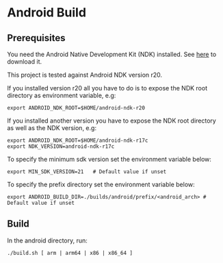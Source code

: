 # Android Build

## Prerequisites

You need the Android Native Development Kit (NDK) installed. See
[here](https://developer.android.com/ndk) to download it.

This project is tested against Android NDK version r20.

If you installed version r20 all you have to do is to expose the NDK root
directory as environment variable, e.g:

    export ANDROID_NDK_ROOT=$HOME/android-ndk-r20

If you installed another version you have to expose the NDK root directory as
well as the NDK version, e.g:

    export ANDROID_NDK_ROOT=$HOME/android-ndk-r17c
    export NDK_VERSION=android-ndk-r17c

To specify the minimum sdk version set the environment variable below:

    export MIN_SDK_VERSION=21   # Default value if unset

To specify the prefix directory set the environment variable below:

    export ANDROID_BUILD_DIR=./builds/android/prefix/<android_arch> # Default value if unset

## Build

In the android directory, run:

    ./build.sh [ arm | arm64 | x86 | x86_64 ]
